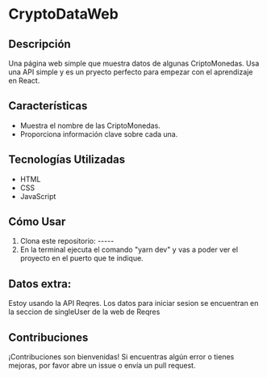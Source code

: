 # CryptoDataWeb

## Descripción
Una página web simple que muestra datos de algunas CriptoMonedas. Usa una API simple y es un pryecto perfecto para empezar con el aprendizaje en React. 

## Características
- Muestra el nombre de las CriptoMonedas.
- Proporciona información clave sobre cada una.

## Tecnologías Utilizadas
- HTML
- CSS
- JavaScript

## Cómo Usar
1. Clona este repositorio: -----
2. En la terminal ejecuta el comando "yarn dev" y vas a poder ver el proyecto en el puerto que te indique.

## Datos extra:
Estoy usando la API Reqres. Los datos para iniciar sesion se encuentran en la seccion de singleUser de la web de Reqres

## Contribuciones
¡Contribuciones son bienvenidas! Si encuentras algún error o tienes mejoras, por favor abre un issue o envía un pull request.



